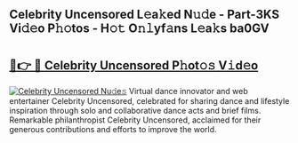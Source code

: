 ## Celebrity Uncensored L𝚎a𝚔ed N𝚞𝚍e - Part-3KS Vi𝚍𝚎o P𝚑𝚘tos - H𝚘𝚝 O𝚗𝚕yf𝚊ns L𝚎a𝚔s ba0GV

# <h2><a href="http://kf0h5qm.oniu.top/?m=Celebrity+Uncensored">🔗👉 🔴 Celebrity Uncensored P𝚑ot𝚘𝚜 V𝚒d𝚎o</a></h2>

[![Celebrity Uncensored Nu𝚍e𝚜](https://i.imgur.com/0qMVB7G.gif)](http://kf0h5qm.oniu.top/?m=Celebrity+Uncensored)
Virtual dance innovator and web entertainer Celebrity Uncensored, celebrated for sharing dance and lifestyle inspiration through solo and collaborative dance acts and brief films. Remarkable philanthropist Celebrity Uncensored, acclaimed for their generous contributions and efforts to improve the world.  
